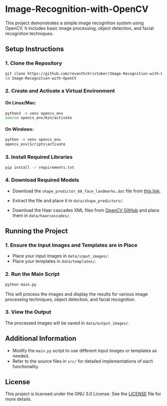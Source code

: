# **Image-Recognition-with-OpenCV**

This project demonstrates a simple image recognition system using OpenCV. It includes basic image processing, object detection, and facial recognition techniques.

## Setup Instructions

### **1. Clone the Repository**

```bash
git clone https://github.com/revanthchristober/Image-Recognition-with-OpenCV.git
cd Image-Recognition-with-OpenCV
```

### **2. Create and Activate a Virtual Environment**

#### **On Linux/Mac:**

```bash
python3 -m venv opencv_env
source opencv_env/bin/activate
```

#### **On Windows:**

```bash
python -m venv opencv_env
opencv_env\Scripts\activate
```

### **3. Install Required Libraries**

```bash
pip install -r requirements.txt
```

### **4. Download Required Models**

- Download the `shape_predictor_68_face_landmarks.dat` file from [this link](http://dlib.net/files/shape_predictor_68_face_landmarks.dat.bz2).
- Extract the file and place it in `data/shape_predictors/`.

- Download the Haar cascades XML files from [OpenCV GitHub](https://github.com/opencv/opencv/tree/master/data/haarcascades) and place them in `data/haarcascades/`.

## **Running the Project**

### **1. Ensure the Input Images and Templates are in Place**

- Place your input images in `data/input_images/`.
- Place your templates in `data/templates/`.

### **2. Run the Main Script**

```bash
python main.py
```

This will process the images and display the results for various image processing techniques, object detection, and facial recognition.

### **3. View the Output**

The processed images will be saved in `data/output_images/`.

## **Additional Information**

- Modify the `main.py` script to use different input images or templates as needed.
- Refer to the source files in `src/` for detailed implementations of each functionality.

## License

This project is licensed under the GNU 3.0 License. See the [LICENSE](LICENSE) file for more details.
